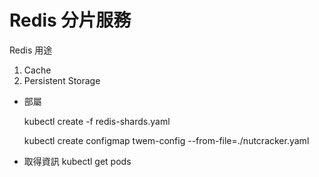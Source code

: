 # Redis 分片服務
Redis 用途
1. Cache
2. Persistent Storage

* 部屬

    kubectl create -f redis-shards.yaml
    
    kubectl create configmap twem-config --from-file=./nutcracker.yaml
    

* 取得資訊
    kubectl get pods